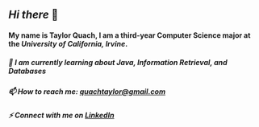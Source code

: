 ## ***Hi there*** 👋
#### My name is Taylor Quach, I am a third-year Computer Science major at the *University of California, Irvine*.  
##### 🌱 I am currently learning about Java, Information Retrieval, and Databases
##### 📫 How to reach me: [quachtaylor@gmail.com](quachtaylor@gmail.com) 
##### ⚡ Connect with me on [LinkedIn](www.linkedin.com/in/taylor-quach-3a1481223)
<!--
**taylorq1/taylorq1** is a ✨ _special_ ✨ repository because its `README.md` (this file) appears on your GitHub profile.

Here are some ideas to get you started:

- 🔭 I’m currently working on ...
- 🌱 I’m currently learning ...
- 👯 I’m looking to collaborate on ...
- 🤔 I’m looking for help with ...
- 💬 Ask me about ...
- 📫 How to reach me: ...
- 😄 Pronouns: ...
- ⚡ Fun fact: ...
-->
